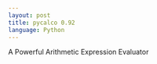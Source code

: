```yaml
---
layout: post
title: pycalco 0.92
language: Python
---
```


A Powerful Arithmetic Expression Evaluator
